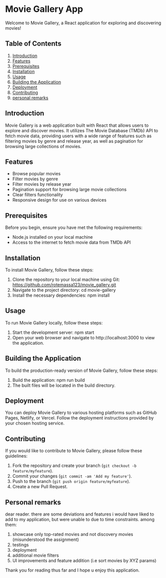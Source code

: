 # Movie Gallery App

Welcome to Movie Gallery, a React application for exploring and discovering movies!

## Table of Contents
1. [Introduction](#introduction)
2. [Features](#features)
3. [Prerequisites](#prerequisites)
4. [Installation](#installation)
5. [Usage](#usage)
6. [Building the Application](#building-the-application)
7. [Deployment](#deployment)
8. [Contributing](#contributing)
9. [personal remarks](#personal-remarks)

## Introduction
Movie Gallery is a web application built with React that allows users to explore and discover movies. It utilizes The Movie Database (TMDb) API to fetch movie data, providing users with a wide range of features such as filtering movies by genre and release year, as well as pagination for browsing large collections of movies.

## Features
- Browse popular movies
- Filter movies by genre
- Filter movies by release year
- Pagination support for browsing large movie collections
- Clear filters functionality
- Responsive design for use on various devices

## Prerequisites
Before you begin, ensure you have met the following requirements:
- Node.js installed on your local machine
- Access to the internet to fetch movie data from TMDb API

## Installation
To install Movie Gallery, follow these steps:
1. Clone the repository to your local machine using Git: https://github.com/rotemassa123/movie_gallery.git
2. Navigate to the project directory: cd movie-gallery
3. Install the necessary dependencies: npm install

## Usage
To run Movie Gallery locally, follow these steps:
1. Start the development server: npm start
2. Open your web browser and navigate to http://localhost:3000 to view the application.

## Building the Application
To build the production-ready version of Movie Gallery, follow these steps:
1. Build the application: npm run build
2. The built files will be located in the build directory.

## Deployment
You can deploy Movie Gallery to various hosting platforms such as GitHub Pages, Netlify, or Vercel. Follow the deployment instructions provided by your chosen hosting service.

## Contributing
If you would like to contribute to Movie Gallery, please follow these guidelines:
1. Fork the repository and create your branch (`git checkout -b feature/myfeature`).
2. Commit your changes (`git commit -am 'Add my feature'`).
3. Push to the branch (`git push origin feature/myfeature`).
4. Create a new Pull Request.

## Personal remarks
dear reader. there are some deviations and features i would have liked to add to my application, but were unable to due to time constraints. among them:
1. showcase only top-rated movies and not discovery movies (misunderstood the assignment)
2. testings
3. deployment
4. additional movie filters
5. UI improvements and feature addition (i.e sort movies by XYZ params)

Thank you for reading thus far and I hope u enjoy this application.
